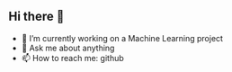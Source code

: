 ## Hi there 👋

- 🔭 I’m currently working on a Machine Learning project
- 💬 Ask me about anything
- 📫 How to reach me: github

<!--
**nicomaht/nicomaht** is a ✨ _special_ ✨ repository because its `README.md` (this file) appears on your GitHub profile.

Here are some ideas to get you started:

- 🔭 I’m currently working on a Machine Learning project
- 🌱 I’m currently learning ...
- 👯 I’m looking to collaborate on ...
- 🤔 I’m looking for help with ...
- 😄 Pronouns: ...
- ⚡ Fun fact: ...
-->
